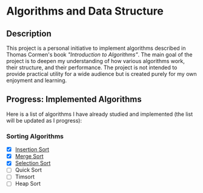 # Algorithms and Data Structure

## Description
This project is a personal initiative to implement algorithms described in Thomas Cormen's book *"Introduction to Algorithms"*. The main goal of the project is to deepen my understanding of how various algorithms work, their structure, and their performance. The project is not intended to provide practical utility for a wide audience but is created purely for my own enjoyment and learning.

## Progress: Implemented Algorithms
Here is a list of algorithms I have already studied and implemented (the list will be updated as I progress):

### Sorting Algorithms
- [x] [Insertion Sort](/sort/insertionSort/README.md)
- [x] [Merge Sort](/sort/mergeSort/README.md)
- [x] [Selection Sort](/sort/selectionSort/README.md)
- [ ] Quick Sort
- [ ] Timsort
- [ ] Heap Sort
